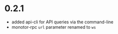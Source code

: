 # 0.2.1

- added api-cli for API queries via the command-line
- monotor-rpc `url` parameter renamed to `ws`
